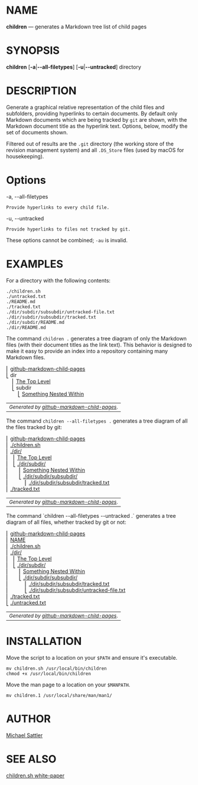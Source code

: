 # NAME

**children** — generates a Markdown tree list of child pages

# SYNOPSIS

**children** \[**-a**|**--all-filetypes**] [**-u**|**--untracked**] directory

# DESCRIPTION

Generate a graphical relative representation of the child files and subfolders, providing hyperlinks to certain documents. By default only Markdown documents which are being tracked by `git` are shown, with the Markdown document title as the hyperlink text. Options, below, modify the set of documents shown.

Filtered out of results are the `.git` directory (the working store of the revision management system) and all `.DS_Store` files (used by macOS for housekeeping).

# Options

-a, --all-filetypes

	Provide hyperlinks to every child file.

-u, --untracked

	Provide hyperlinks to files not tracked by git.

These options cannot be combined; `-au` is invalid.

# EXAMPLES

For a directory with the following contents:

```
./children.sh
./untracked.txt
./README.md
./tracked.txt
./dir/subdir/subsubdir/untracked-file.txt
./dir/subdir/subsubdir/tracked.txt
./dir/subdir/README.md
./dir/README.md
```

The command `children .` generates a tree diagram of only the Markdown files (with their document titles as the link text). This behavior is designed to make it easy to provide an index into a repository containing many Markdown files.

<!-- github-markdown-child-pages-start -->
&#9122; [github-markdown-child-pages](./README.md)<br>
&#9123; dir<br>
&nbsp;&nbsp;&nbsp;&nbsp;&#9122; [The Top Level](./dir/README.md)<br>
&nbsp;&nbsp;&nbsp;&nbsp;&#9123; subdir<br>
&nbsp;&nbsp;&nbsp;&nbsp;&nbsp;&nbsp;&nbsp;&nbsp;&#9123; [Something Nested Within](./dir/subdir/README.md)<br>
<table><tr><td><small><i>Generated by <a href="https://github.com/mickeys/github-markdown-child-pages?ts=4">github-markdown-child-pages</a></i>.</small></td></tr></table>
<!-- github-markdown-child-pages-end -->

The command `children --all-filetypes .` generates a tree diagram of all the files tracked by git:

<!-- github-markdown-child-pages-start -->
&#9122; [github-markdown-child-pages](./README.md)<br>
&#9122; [./children.sh](./children.sh)<br>
&#9122; [./dir/](./dir/)<br>
&#9122;&nbsp;&nbsp;&nbsp;&#9122; [The Top Level](./dir/README.md)<br>
&#9122;&nbsp;&nbsp;&nbsp;&#9123; [./dir/subdir/](./dir/subdir/)<br>
&#9122;&nbsp;&nbsp;&nbsp;&nbsp;&nbsp;&nbsp;&nbsp;&#9122; [Something Nested Within](./dir/subdir/README.md)<br>
&#9122;&nbsp;&nbsp;&nbsp;&nbsp;&nbsp;&nbsp;&nbsp;&#9123; [./dir/subdir/subsubdir/](./dir/subdir/subsubdir/)<br>
&#9122;&nbsp;&nbsp;&nbsp;&nbsp;&nbsp;&nbsp;&nbsp;&nbsp;&nbsp;&nbsp;&nbsp;&#9122; [./dir/subdir/subsubdir/tracked.txt](./dir/subdir/subsubdir/tracked.txt)<br>
&#9122; [./tracked.txt](./tracked.txt)<br>
<table><tr><td><small><i>Generated by <a href="https://github.com/mickeys/github-markdown-child-pages?ts=4">github-markdown-child-pages</a></i>.</small></td></tr></table>
<!-- github-markdown-child-pages-end -->
The command `children --all-filetypes --untracked .` generates a tree diagram of all files, whether tracked by git or not:

<!-- github-markdown-child-pages-start -->
&#9122; [github-markdown-child-pages](./README.md)<br>
&#9122; [NAME](./children.1.md)<br>
&#9122; [./children.sh](./children.sh)<br>
&#9122; [./dir/](./dir/)<br>
&#9122;&nbsp;&nbsp;&nbsp;&#9122; [The Top Level](./dir/README.md)<br>
&#9122;&nbsp;&nbsp;&nbsp;&#9123; [./dir/subdir/](./dir/subdir/)<br>
&#9122;&nbsp;&nbsp;&nbsp;&nbsp;&nbsp;&nbsp;&nbsp;&#9122; [Something Nested Within](./dir/subdir/README.md)<br>
&#9122;&nbsp;&nbsp;&nbsp;&nbsp;&nbsp;&nbsp;&nbsp;&#9123; [./dir/subdir/subsubdir/](./dir/subdir/subsubdir/)<br>
&#9122;&nbsp;&nbsp;&nbsp;&nbsp;&nbsp;&nbsp;&nbsp;&nbsp;&nbsp;&nbsp;&nbsp;&#9122; [./dir/subdir/subsubdir/tracked.txt](./dir/subdir/subsubdir/tracked.txt)<br>
&#9122;&nbsp;&nbsp;&nbsp;&nbsp;&nbsp;&nbsp;&nbsp;&nbsp;&nbsp;&nbsp;&nbsp;&#9123; [./dir/subdir/subsubdir/untracked-file.txt](./dir/subdir/subsubdir/untracked-file.txt)<br>
&#9122; [./tracked.txt](./tracked.txt)<br>
&#9123; [./untracked.txt](./untracked.txt)<br>
<table><tr><td><small><i>Generated by <a href="https://github.com/mickeys/github-markdown-child-pages?ts=4">github-markdown-child-pages</a></i>.</small></td></tr></table>
<!-- github-markdown-child-pages-end -->

<!--
# FILES
-->

<!--
# ENVIRONMENT
-->

<!--
# BUGS

See GitHub Issues: <https://github.com/[owner]/[repo]/issues>
-->

# INSTALLATION

Move the script to a location on your `$PATH` and ensure it's executable.

```
mv children.sh /usr/local/bin/children
chmod +x /usr/local/bin/children
```

Move the man page to a location on your `$MANPATH`.

```
mv children.1 /usr/local/share/man/man1/
```

# AUTHOR

[Michael Sattler](https://github.com/mickeys/)

# SEE ALSO

[children.sh white-paper](./white-paper.md)